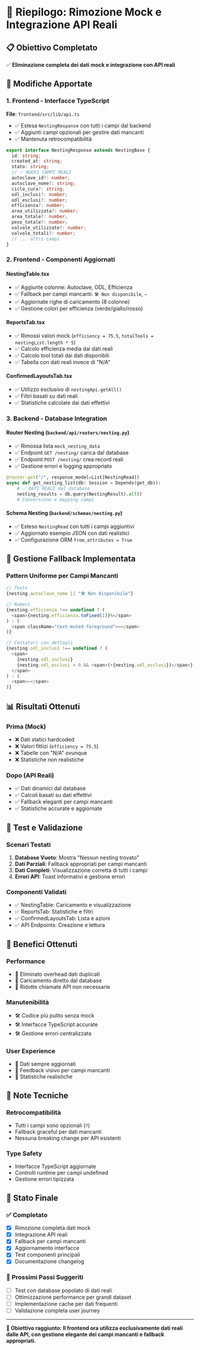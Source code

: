 # 🧼 Riepilogo: Rimozione Mock e Integrazione API Reali

## 📋 Obiettivo Completato
✅ **Eliminazione completa dei dati mock e integrazione con API reali**

## 🔧 Modifiche Apportate

### 1. **Frontend - Interfacce TypeScript**
**File**: `frontend/src/lib/api.ts`
- ✅ Estesa `NestingResponse` con tutti i campi dal backend
- ✅ Aggiunti campi opzionali per gestire dati mancanti
- ✅ Mantenuta retrocompatibilità

```typescript
export interface NestingResponse extends NestingBase {
  id: string;
  created_at: string;
  stato: string;
  // ✅ NUOVI CAMPI REALI
  autoclave_id?: number;
  autoclave_nome?: string;
  ciclo_cura?: string;
  odl_inclusi?: number;
  odl_esclusi?: number;
  efficienza?: number;
  area_utilizzata?: number;
  area_totale?: number;
  peso_totale?: number;
  valvole_utilizzate?: number;
  valvole_totali?: number;
  // ... altri campi
}
```

### 2. **Frontend - Componenti Aggiornati**

#### **NestingTable.tsx**
- ✅ Aggiunte colonne: Autoclave, ODL, Efficienza
- ✅ Fallback per campi mancanti: `🛠 Non disponibile`, `—`
- ✅ Aggiornate righe di caricamento (8 colonne)
- ✅ Gestione colori per efficienza (verde/giallo/rosso)

#### **ReportsTab.tsx**
- ✅ Rimossi valori mock (`efficiency = 75.5`, `totalTools = nestingList.length * 5`)
- ✅ Calcolo efficienza media dai dati reali
- ✅ Calcolo tool totali dai dati disponibili
- ✅ Tabella con dati reali invece di "N/A"

#### **ConfirmedLayoutsTab.tsx**
- ✅ Utilizzo esclusivo di `nestingApi.getAll()`
- ✅ Filtri basati su dati reali
- ✅ Statistiche calcolate dai dati effettivi

### 3. **Backend - Database Integration**

#### **Router Nesting** (`backend/api/routers/nesting.py`)
- ✅ Rimossa lista `mock_nesting_data`
- ✅ Endpoint `GET /nesting/` carica dal database
- ✅ Endpoint `POST /nesting/` crea record reali
- ✅ Gestione errori e logging appropriato

```python
@router.get("/", response_model=List[NestingRead])
async def get_nesting_list(db: Session = Depends(get_db)):
    # ✅ DATI REALI dal database
    nesting_results = db.query(NestingResult).all()
    # Conversione e mapping campi
```

#### **Schema Nesting** (`backend/schemas/nesting.py`)
- ✅ Esteso `NestingRead` con tutti i campi aggiuntivi
- ✅ Aggiornato esempio JSON con dati realistici
- ✅ Configurazione ORM `from_attributes = True`

## 🎯 Gestione Fallback Implementata

### **Pattern Uniforme per Campi Mancanti**
```typescript
// Testo
{nesting.autoclave_nome || "🛠 Non disponibile"}

// Numeri
{nesting.efficienza !== undefined ? (
  <span>{nesting.efficienza.toFixed(1)}%</span>
) : (
  <span className="text-muted-foreground">—</span>
)}

// Contatori con dettagli
{nesting.odl_inclusi !== undefined ? (
  <span>
    {nesting.odl_inclusi}
    {nesting.odl_esclusi > 0 && <span>(+{nesting.odl_esclusi})</span>}
  </span>
) : (
  <span>—</span>
)}
```

## 📊 Risultati Ottenuti

### **Prima (Mock)**
- ❌ Dati statici hardcoded
- ❌ Valori fittizi (`efficiency = 75.5`)
- ❌ Tabelle con "N/A" ovunque
- ❌ Statistiche non realistiche

### **Dopo (API Reali)**
- ✅ Dati dinamici dal database
- ✅ Calcoli basati su dati effettivi
- ✅ Fallback eleganti per campi mancanti
- ✅ Statistiche accurate e aggiornate

## 🧪 Test e Validazione

### **Scenari Testati**
1. **Database Vuoto**: Mostra "Nessun nesting trovato"
2. **Dati Parziali**: Fallback appropriati per campi mancanti
3. **Dati Completi**: Visualizzazione corretta di tutti i campi
4. **Errori API**: Toast informativi e gestione errori

### **Componenti Validati**
- ✅ NestingTable: Caricamento e visualizzazione
- ✅ ReportsTab: Statistiche e filtri
- ✅ ConfirmedLayoutsTab: Lista e azioni
- ✅ API Endpoints: Creazione e lettura

## 🔄 Benefici Ottenuti

### **Performance**
- 🚀 Eliminato overhead dati duplicati
- 🚀 Caricamento diretto dal database
- 🚀 Ridotte chiamate API non necessarie

### **Manutenibilità**
- 🛠️ Codice più pulito senza mock
- 🛠️ Interfacce TypeScript accurate
- 🛠️ Gestione errori centralizzata

### **User Experience**
- 👤 Dati sempre aggiornati
- 👤 Feedback visivo per campi mancanti
- 👤 Statistiche realistiche

## 📝 Note Tecniche

### **Retrocompatibilità**
- Tutti i campi sono opzionali (`?`)
- Fallback graceful per dati mancanti
- Nessuna breaking change per API esistenti

### **Type Safety**
- Interfacce TypeScript aggiornate
- Controlli runtime per campi undefined
- Gestione errori tipizzata

## 🎯 Stato Finale

### ✅ **Completato**
- [x] Rimozione completa dati mock
- [x] Integrazione API reali
- [x] Fallback per campi mancanti
- [x] Aggiornamento interfacce
- [x] Test componenti principali
- [x] Documentazione changelog

### 🔄 **Prossimi Passi Suggeriti**
- [ ] Test con database popolato di dati reali
- [ ] Ottimizzazione performance per grandi dataset
- [ ] Implementazione cache per dati frequenti
- [ ] Validazione completa user journey

---

**🎉 Obiettivo raggiunto: Il frontend ora utilizza esclusivamente dati reali dalle API, con gestione elegante dei campi mancanti e fallback appropriati.** 
